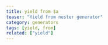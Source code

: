 ```yaml
---
title: yield from $a
teaser: "Yield from nester generator"
category: generators
tags: [yield, from]
related: ["yield"]
---
```

